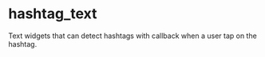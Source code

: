 # hashtag_text
Text widgets that can detect hashtags with callback when a user tap on the hashtag.



